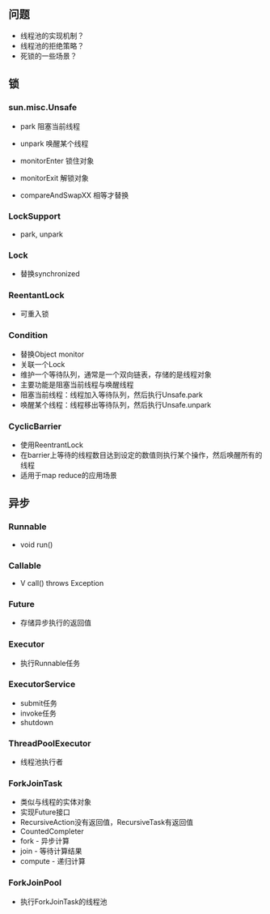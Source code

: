 
## 问题
* 线程池的实现机制？
* 线程池的拒绝策略？
* 死锁的一些场景？

## 锁

### sun.misc.Unsafe
* park 阻塞当前线程
* unpark 唤醒某个线程

* monitorEnter 锁住对象
* monitorExit 解锁对象

* compareAndSwapXX 相等才替换

### LockSupport
* park, unpark

### Lock
* 替换synchronized

### ReentantLock
* 可重入锁

### Condition
* 替换Object monitor
* 关联一个Lock
* 维护一个等待队列，通常是一个双向链表，存储的是线程对象
* 主要功能是阻塞当前线程与唤醒线程
* 阻塞当前线程：线程加入等待队列，然后执行Unsafe.park
* 唤醒某个线程：线程移出等待队列，然后执行Unsafe.unpark

### CyclicBarrier
* 使用ReentrantLock
* 在barrier上等待的线程数目达到设定的数值则执行某个操作，然后唤醒所有的线程
* 适用于map reduce的应用场景

## 异步

### Runnable
* void run()

### Callable<V>
* V call() throws Exception

### Future<V>
* 存储异步执行的返回值

### Executor
* 执行Runnable任务

### ExecutorService
* submit任务
* invoke任务
* shutdown

### ThreadPoolExecutor
* 线程池执行者

### ForkJoinTask<V>
* 类似与线程的实体对象
* 实现Future接口
* RecursiveAction没有返回值，RecursiveTask有返回值
* CountedCompleter
* fork - 异步计算
* join - 等待计算结果
* compute - 递归计算

### ForkJoinPool
* 执行ForkJoinTask的线程池


